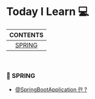 # Today I Learn 💻 

|CONTENTS|
|:---:|
|[SPRING](#🐰-spring)|


<br>

### 🐰 SPRING
- [@SpringBootApplication 란 ?](https://tudiiii.github.io/TudyDev/TIL/STUDY/SPRING/@SpringBootApplication)

<br>

